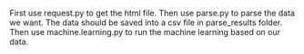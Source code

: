 First use request.py to get the html file. 
Then use parse.py to parse the data we want. The data should be saved into a csv file in parse_results folder. 
Then use machine.learning.py to run the machine learning based on our data. 
